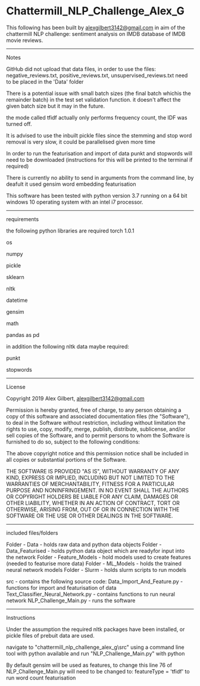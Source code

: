 # Chattermill_NLP_Challenge_Alex_G

This following has been built by alexgilbert3142@gmail.com
in aim of the chattermill NLP challenge: sentiment analysis on IMDB database of 
IMDB movie reviews.

--------------------------------------------------------------------------

Notes

GitHub did not upload that data files, in order to use the files:
negative_reviews.txt, 
positive_reviews.txt, 
unsupervised_reviews.txt 
need to be placed in the 'Data' folder


There is a potential issue with small batch sizes (the final batch whichis the remainder batch)
in the test set validation function. it doesn't affect the given batch size but it may in the future.

the mode called tfidf actually only performs frequency count,
the IDF was turned off.

It is advised to use the inbuilt pickle files since the stemming and stop word removal is very slow,
it could be parallelised given more time

In order to run the featurisation and import of data punkt and stopwords will need to be downloaded
(instructions for this will be printed to the terminal if required)

There is currently no ability to send in arguments from the command line, 
by deafult it used gensim word embedding featurisation

This software has been tested with python version 3.7 running on a 64 bit windows 10 operating system
with an intel i7 processor.

-----------------------------------------------------------------------

requirements

the following python libraries are required
torch 1.0.1

os

numpy 

pickle

sklearn

nltk

datetime 

gensim

math 

pandas as pd

in addition the following nltk data maybe required:

punkt

stopwords 



-----------------------------------------------------------------------
License

Copyright 2019 Alex Gilbert, alexgilbert3142@gmail.com

Permission is hereby granted, free of charge, to any person obtaining a copy of this software and
associated documentation files (the "Software"), to deal in the Software without restriction,
including without limitation the rights to use, copy, modify, merge, publish, distribute, sublicense, 
and/or sell copies of the Software, and to permit persons to whom the Software is furnished to do so, 
subject to the following conditions:

The above copyright notice and this permission notice shall be included in all copies 
or substantial portions of the Software.

THE SOFTWARE IS PROVIDED "AS IS", WITHOUT WARRANTY OF ANY KIND, EXPRESS OR IMPLIED, 
INCLUDING BUT NOT LIMITED TO THE WARRANTIES OF MERCHANTABILITY, FITNESS FOR A PARTICULAR 
PURPOSE AND NONINFRINGEMENT. IN NO EVENT SHALL THE AUTHORS OR COPYRIGHT HOLDERS BE LIABLE 
FOR ANY CLAIM, DAMAGES OR OTHER LIABILITY, WHETHER IN AN ACTION OF CONTRACT, TORT OR OTHERWISE,
 ARISING FROM, OUT OF OR IN CONNECTION WITH THE SOFTWARE OR THE USE OR OTHER DEALINGS IN THE SOFTWARE.

-----------------------------------------------------------------------

included files/folders

Folder - Data - holds raw data and python data objects
Folder - Data_Featurised - holds python data object which are readyfor input into the network
Folder - Feature_Models - hold models used to create features (needed to featurise more data)
Folder - ML_Models - holds the trained neural network models
Folder - Slurm - holds slurm scripts to run models

src - contains the following source code:
Data_Import_And_Feature.py - functions for import and featurisation of data
Text_Classifier_Neural_Network.py - contains functions to run neural network
NLP_Challenge_Main.py - runs the software


-----------------------------------------------------------------------

Instructions

Under the assumption the required nltk packages have been installed, or pickle
files of prebuit data are used.

navigate to "chattermill_nlp_challenge_alex_g\src" using a command line tool
with python available and run "NLP_Challenge_Main.py" with python

By default gensim will be used as features, to change this line 76 of
NLP_Challenge_Main.py will need to be changed to: featureType = 'tfidf'
to run word count featurisation


